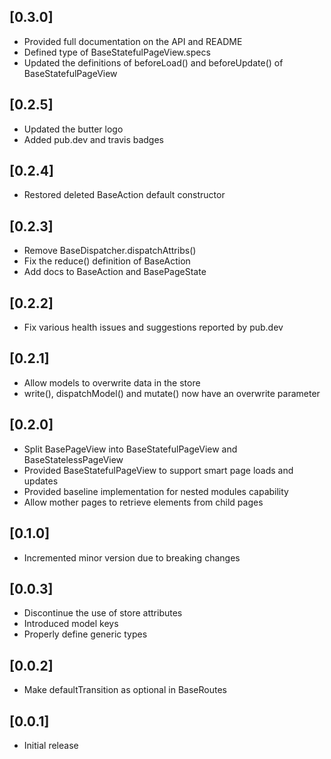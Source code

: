 ## [0.3.0]

* Provided full documentation on the API and README
* Defined type of BaseStatefulPageView.specs
* Updated the definitions of beforeLoad() and beforeUpdate() of BaseStatefulPageView

## [0.2.5]

* Updated the butter logo
* Added pub.dev and travis badges

## [0.2.4]

* Restored deleted BaseAction default constructor

## [0.2.3]

* Remove BaseDispatcher.dispatchAttribs()
* Fix the reduce() definition of BaseAction
* Add docs to BaseAction and BasePageState

## [0.2.2] 

* Fix various health issues and suggestions reported by pub.dev

## [0.2.1] 

* Allow models to overwrite data in the store
* write(), dispatchModel() and mutate() now have an overwrite parameter 

## [0.2.0] 

* Split BasePageView into BaseStatefulPageView and BaseStatelessPageView
* Provided BaseStatefulPageView to support smart page loads and updates
* Provided baseline implementation for nested modules capability
* Allow mother pages to retrieve elements from child pages

## [0.1.0] 

* Incremented minor version due to breaking changes

## [0.0.3] 

* Discontinue the use of store attributes
* Introduced model keys
* Properly define generic types

## [0.0.2] 

* Make defaultTransition as optional in BaseRoutes

## [0.0.1] 

* Initial release
